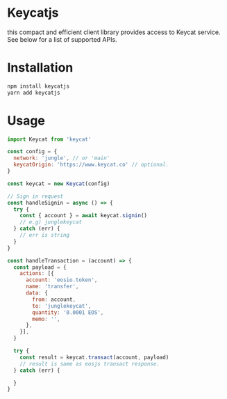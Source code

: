 
Keycatjs
========

this compact and efficient client library provides access to Keycat service. See below for a list of supported APIs.

Installation
============

```javascript
npm install keycatjs
yarn add keycatjs
```

Usage
=====

```javascript
import Keycat from 'keycat'

const config = {
  network: 'jungle', // or 'main'
  keycatOrigin: 'https://www.keycat.co' // optional.
}

const keycat = new Keycat(config)

// Sign in request
const handleSignin = async () => {
  try {
    const { account } = await keycat.signin()
    // e.g) junglekeycat
  } catch (err) {
    // err is string
  }
}

const handleTransaction = (account) => {
  const payload = {
    actions: [{
      account: 'eosio.token',
      name: 'transfer',
      data: {
        from: account,
        to: 'junglekeycat',
        quantity: '0.0001 EOS',
        memo: '',
      },
    }],
  }

  try {
    const result = keycat.transact(account, payload)
    // result is same as eosjs transact response.
  } catch (err) {

  }
}

```

